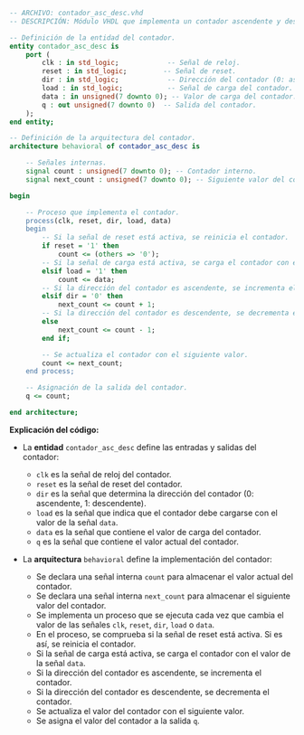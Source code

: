 ```vhdl
-- ARCHIVO: contador_asc_desc.vhd
-- DESCRIPCIÓN: Módulo VHDL que implementa un contador ascendente y descendente con un rango de valores configurable.

-- Definición de la entidad del contador.
entity contador_asc_desc is
    port (
        clk : in std_logic;            -- Señal de reloj.
        reset : in std_logic;         -- Señal de reset.
        dir : in std_logic;            -- Dirección del contador (0: ascendente, 1: descendente).
        load : in std_logic;           -- Señal de carga del contador.
        data : in unsigned(7 downto 0); -- Valor de carga del contador.
        q : out unsigned(7 downto 0)  -- Salida del contador.
    );
end entity;

-- Definición de la arquitectura del contador.
architecture behavioral of contador_asc_desc is

    -- Señales internas.
    signal count : unsigned(7 downto 0); -- Contador interno.
    signal next_count : unsigned(7 downto 0); -- Siguiente valor del contador.

begin

    -- Proceso que implementa el contador.
    process(clk, reset, dir, load, data)
    begin
        -- Si la señal de reset está activa, se reinicia el contador.
        if reset = '1' then
            count <= (others => '0');
        -- Si la señal de carga está activa, se carga el contador con el valor de la señal data.
        elsif load = '1' then
            count <= data;
        -- Si la dirección del contador es ascendente, se incrementa el contador.
        elsif dir = '0' then
            next_count <= count + 1;
        -- Si la dirección del contador es descendente, se decrementa el contador.
        else
            next_count <= count - 1;
        end if;

        -- Se actualiza el contador con el siguiente valor.
        count <= next_count;
    end process;

    -- Asignación de la salida del contador.
    q <= count;

end architecture;
```

**Explicación del código:**

- La **entidad** `contador_asc_desc` define las entradas y salidas del contador:
    - `clk` es la señal de reloj del contador.
    - `reset` es la señal de reset del contador.
    - `dir` es la señal que determina la dirección del contador (0: ascendente, 1: descendente).
    - `load` es la señal que indica que el contador debe cargarse con el valor de la señal `data`.
    - `data` es la señal que contiene el valor de carga del contador.
    - `q` es la señal que contiene el valor actual del contador.


- La **arquitectura** `behavioral` define la implementación del contador:
    - Se declara una señal interna `count` para almacenar el valor actual del contador.
    - Se declara una señal interna `next_count` para almacenar el siguiente valor del contador.
    - Se implementa un proceso que se ejecuta cada vez que cambia el valor de las señales `clk`, `reset`, `dir`, `load` o `data`.
    - En el proceso, se comprueba si la señal de reset está activa. Si es así, se reinicia el contador.
    - Si la señal de carga está activa, se carga el contador con el valor de la señal `data`.
    - Si la dirección del contador es ascendente, se incrementa el contador.
    - Si la dirección del contador es descendente, se decrementa el contador.
    - Se actualiza el valor del contador con el siguiente valor.
    - Se asigna el valor del contador a la salida `q`.